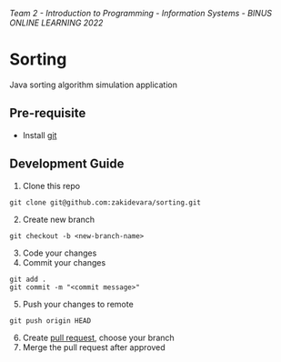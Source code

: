*Team 2 - Introduction to Programming - Information Systems - BINUS ONLINE LEARNING 2022*

# Sorting
Java sorting algorithm simulation application

## Pre-requisite
- Install [git](https://git-scm.com/downloads)


## Development Guide
1. Clone this repo
```
git clone git@github.com:zakidevara/sorting.git
```
2. Create new branch
```
git checkout -b <new-branch-name>
```
3. Code your changes
4. Commit your changes
```
git add .
git commit -m "<commit message>"
```
5. Push your changes to remote
```
git push origin HEAD
```
6. Create [pull request](https://github.com/zakidevara/sorting/pulls), choose your branch
7. Merge the pull request after approved


